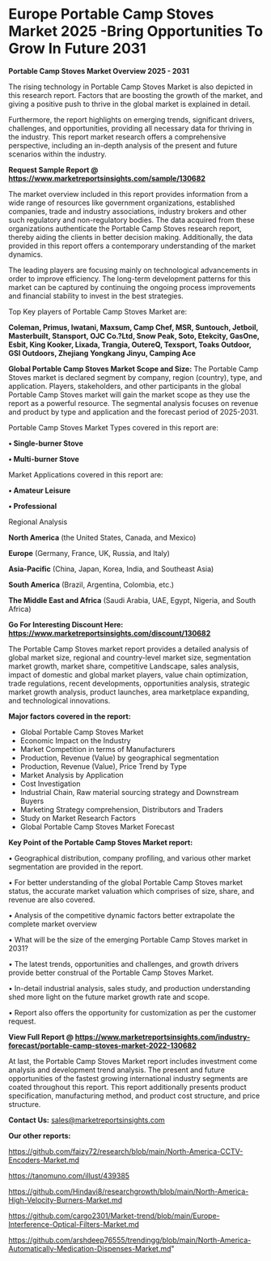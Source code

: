  # Europe Portable Camp Stoves Market 2025 -Bring Opportunities To Grow In Future 2031

<Strong> Portable Camp Stoves Market Overview 2025 - 2031</strong>

The rising technology in Portable Camp Stoves Market is also depicted in this research report. Factors that are boosting the growth of the market, and giving a positive push to thrive in the global market is explained in detail.

Furthermore, the report highlights on emerging trends, significant drivers, challenges, and opportunities, providing all necessary data for thriving in the industry. This report market research offers a comprehensive perspective, including an in-depth analysis of the present and future scenarios within the industry.

<strong>Request Sample Report @ <a href=https://www.marketreportsinsights.com/sample/130682>https://www.marketreportsinsights.com/sample/130682</a></strong>

The market overview included in this report provides information from a wide range of resources like government organizations, established companies, trade and industry associations, industry brokers and other such regulatory and non-regulatory bodies. The data acquired from these organizations authenticate the Portable Camp Stoves research report, thereby aiding the clients in better decision making. Additionally, the data provided in this report offers a contemporary understanding of the market dynamics.

The leading players are focusing mainly on technological advancements in order to improve efficiency. The long-term development patterns for this market can be captured by continuing the ongoing process improvements and financial stability to invest in the best strategies.

Top Key players of Portable Camp Stoves Market are:

<strong>Coleman, Primus, Iwatani, Maxsum, Camp Chef, MSR, Suntouch, Jetboil, Masterbuilt, Stansport, OJC Co.?Ltd, Snow Peak, Soto, Etekcity, GasOne, Esbit, King Kooker, Lixada, Trangia, OutereQ, Texsport, Toaks Outdoor, GSI Outdoors, Zhejiang Yongkang Jinyu, Camping Ace</strong>

<strong><b>Global Portable Camp Stoves Market Scope and Size:</b></strong>
The Portable Camp Stoves market is declared segment by company, region (country), type, and application. Players, stakeholders, and other participants in the global Portable Camp Stoves market will gain the market scope as they use the report as a powerful resource. The segmental analysis focuses on revenue and product by type and application and the forecast period of 2025-2031.

Portable Camp Stoves Market Types covered in this report are:

<strong>• Single-burner Stove

• Multi-burner Stove</strong>

Market Applications covered in this report are:

<strong>• Amateur Leisure

• Professional</strong> 

Regional Analysis

<strong>North America</strong> (the United States, Canada, and Mexico)

<strong>Europe</strong> (Germany, France, UK, Russia, and Italy)

<strong>Asia-Pacific</strong> (China, Japan, Korea, India, and Southeast Asia)

<strong>South America</strong> (Brazil, Argentina, Colombia, etc.)

<strong>The Middle East and Africa</strong> (Saudi Arabia, UAE, Egypt, Nigeria, and South Africa)

<strong>Go For Interesting Discount Here: <a href=https://www.marketreportsinsights.com/discount/130682>https://www.marketreportsinsights.com/discount/130682</a></strong>

The Portable Camp Stoves market report provides a detailed analysis of global market size, regional and country-level market size, segmentation market growth, market share, competitive Landscape, sales analysis, impact of domestic and global market players, value chain optimization, trade regulations, recent developments, opportunities analysis, strategic market growth analysis, product launches, area marketplace expanding, and technological innovations.

<strong><b>Major factors covered in the report:</b></strong>
<ul>
  <li>Global Portable Camp Stoves Market </li>
  <li>Economic Impact on the Industry</li>
  <li>Market Competition in terms of Manufacturers</li>
  <li>Production, Revenue (Value) by geographical segmentation</li>
  <li>Production, Revenue (Value), Price Trend by Type</li>
  <li>Market Analysis by Application</li>
  <li>Cost Investigation</li>
  <li>Industrial Chain, Raw material sourcing strategy and Downstream Buyers</li>
  <li>Marketing Strategy comprehension, Distributors and Traders</li>
  <li>Study on Market Research Factors</li>
  <li>Global Portable Camp Stoves Market Forecast</li>
</ul>

<strong><b>Key Point of the Portable Camp Stoves Market report:</b></strong>

• Geographical distribution, company profiling, and various other market segmentation are provided in the report.

• For better understanding of the global Portable Camp Stoves market status, the accurate market valuation which comprises of size, share, and revenue are also covered.

• Analysis of the competitive dynamic factors better extrapolate the complete market overview

• What will be the size of the emerging Portable Camp Stoves market in 2031?

• The latest trends, opportunities and challenges, and growth drivers provide better construal of the Portable Camp Stoves Market.

• In-detail industrial analysis, sales study, and production understanding shed more light on the future market growth rate and scope.

• Report also offers the opportunity for customization as per the customer request.

<strong><b>View Full Report @ <a href=https://www.marketreportsinsights.com/industry-forecast/portable-camp-stoves-market-2022-130682>https://www.marketreportsinsights.com/industry-forecast/portable-camp-stoves-market-2022-130682</a></b></strong>


At last, the Portable Camp Stoves Market report includes investment come analysis and development trend analysis. The present and future opportunities of the fastest growing international industry segments are coated throughout this report. This report additionally presents product specification, manufacturing method, and product cost structure, and price structure.

<strong>Contact Us:</strong>
sales@marketreportsinsights.com

<strong>Our other reports:</strong>

<a href=https://github.com/faizy72/research/blob/main/North-America-CCTV-Encoders-Market.md>https://github.com/faizy72/research/blob/main/North-America-CCTV-Encoders-Market.md</a>

<a href=https://tanomuno.com/illust/439385>https://tanomuno.com/illust/439385</a>

<a href=https://github.com/Hindavi8/researchgrowth/blob/main/North-America-High-Velocity-Burners-Market.md>https://github.com/Hindavi8/researchgrowth/blob/main/North-America-High-Velocity-Burners-Market.md</a>

<a href=https://github.com/cargo2301/Market-trend/blob/main/Europe-Interference-Optical-Filters-Market.md>https://github.com/cargo2301/Market-trend/blob/main/Europe-Interference-Optical-Filters-Market.md</a>

<a href=https://github.com/arshdeep76555/trendingg/blob/main/North-America-Automatically-Medication-Dispenses-Market.md>https://github.com/arshdeep76555/trendingg/blob/main/North-America-Automatically-Medication-Dispenses-Market.md</a>"
